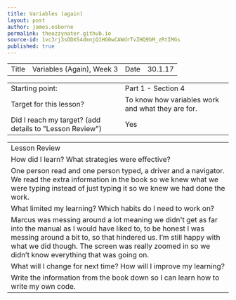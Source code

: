 ```yaml
---
title: Variables (again)
layout: post
author: james.osborne
permalink: theozzynater.github.io
source-id: 1vc3rj3sODXS4dmnjQ1HG0wCAWdrTvZHQ9bM_zRtIMGs
published: true
---
```

<table>
  <tr>
    <td>Title</td>
    <td>Variables (Again), Week 3</td>
    <td>Date</td>
    <td>30.1.17</td>
  </tr>
</table>


<table>
  <tr>
    <td>Starting point:</td>
    <td>Part 1 - Section 4</td>
  </tr>
  <tr>
    <td>Target for this lesson?</td>
    <td>To know how variables work and what they are for.</td>
  </tr>
  <tr>
    <td>Did I reach my target? 
(add details to "Lesson Review")</td>
    <td> 
Yes</td>
  </tr>
</table>


<table>
  <tr>
    <td>Lesson Review</td>
  </tr>
  <tr>
    <td>How did I learn? What strategies were effective? </td>
  </tr>
  <tr>
    <td> One person read and one person typed, a driver and a navigator. We read the extra information in the book so we knew what we were typing instead of just typing it so we knew we had done the work.
</td>
  </tr>
  <tr>
    <td>What limited my learning? Which habits do I need to work on? </td>
  </tr>
  <tr>
    <td>Marcus was messing around a lot meaning we didn't get as far into the manual as I would have liked to, to be honest I was messing around a bit to, so that hindered us. I’m still happy with what we did though. The screen was really zoomed in so we didn’t know everything that was going on.</td>
  </tr>
  <tr>
    <td>What will I change for next time? How will I improve my learning?</td>
  </tr>
  <tr>
    <td> Write the information from the book down so I can learn how to write my own code.</td>
  </tr>
</table>


